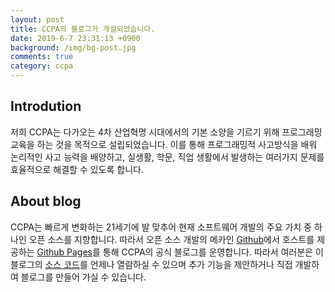 ```yaml
---
layout: post
title: CCPA의 블로그가 개설되었습니다.
date: 2019-6-7 23:31:13 +0900
background: /img/bg-post.jpg
comments: true
category: ccpa
---
```


## Introdution
 저희 CCPA는 다가오는 4차 산업혁명 시대에서의 기본 소양을 기르기 위해 프로그래밍 교육을 하는 것을 목적으로 설립되었습니다. 이를 통해 프로그래밍적 사고방식을 배워 논리적인 사고 능력을 배양하고, 실생활, 학문, 직업 생활에서 발생하는 여러가지 문제를 효율적으로 해결할 수 있도록 합니다.

## About blog
 CCPA는 빠르게 변화하는 21세기에 발 맞추어 현재 소프트웨어 개발의 주요 가치 중 하나인 오픈 소스를 지향합니다. 따라서 오픈 소스 개발의 메카인 [Github](https://github.com)에서 호스트를 제공하는 [Github Pages](https://pages.github.com)를 통해 CCPA의 공식 블로그를 운영합니다. 따라서 여러분은 이 블로그의 [소스 코드](https://github.com/ccpablog/ccpablog.github.io)를 언제나 열람하실 수 있으며 추가 기능을 제안하거나 직접 개발하여 블로그를 만들어 가실 수 있습니다.
